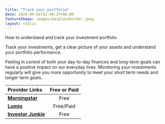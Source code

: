 ```yaml
---
title: "Track your portfolio"
date: 2020-09-01T12:49:27+06:00
featureImage: images/ma/placeholder.jpeg
layout: static
---
```


How to understand and track your investment portfolio

Track your investments, get a clear picture of your assets and understand your portfolio performance.

Feeling in control of both your day-to-day finances and long-term goals can have a positive impact on our everyday lives. Monitoring your investments regularly will give you more opportunity to meet your short term needs and longer term goals.

| Provider Links      | Free or Paid  |  
| :-----------          | :--------------:      |  
| [**Morningstar**](https://www.morningstar.co.uk/uk/portfoliomanager/start) | Free | 
| [**Lumio**](https://yourmoney.lumio-app.com/best-uk-portfolio-trackers/) | Free/Paid | 
| [**Investor Junkie**](https://investorjunkie.com/investing/how-to-track-your-investments/) | Free | 
  

<br/><br/>






